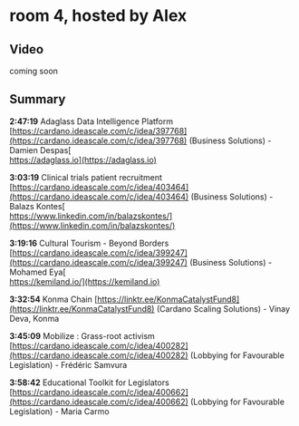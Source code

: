 # room 4, hosted by Alex

## Video

coming soon

## Summary

**2:47:19** Adaglass Data Intelligence Platform [https://cardano.ideascale.com/c/idea/397768](https://cardano.ideascale.com/c/idea/397768) (Business Solutions) - Damien Despas[\
https://adaglass.io](https://adaglass.io)

**3:03:19** Clinical trials patient recruitment [https://cardano.ideascale.com/c/idea/403464](https://cardano.ideascale.com/c/idea/403464)  (Business Solutions) - Balazs Kontes[\
https://www.linkedin.com/in/balazskontes/](https://www.linkedin.com/in/balazskontes/)

**3:19:16** Cultural Tourism - Beyond Borders [https://cardano.ideascale.com/c/idea/399247](https://cardano.ideascale.com/c/idea/399247) (Business Solutions) - Mohamed Eya[\
https://kemiland.io/](https://kemiland.io)

**3:32:54** Konma Chain [https://linktr.ee/KonmaCatalystFund8](https://linktr.ee/KonmaCatalystFund8) (Cardano Scaling Solutions) - Vinay Deva, Konma

**3:45:09** Mobilize : Grass-root activism [https://cardano.ideascale.com/c/idea/400282](https://cardano.ideascale.com/c/idea/400282) (Lobbying for Favourable Legislation) - Frédéric Samvura

**3:58:42** Educational Toolkit for Legislators [https://cardano.ideascale.com/c/idea/400662](https://cardano.ideascale.com/c/idea/400662) (Lobbying for Favourable Legislation) - Maria Carmo
